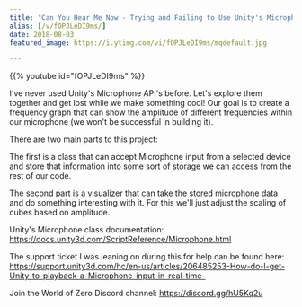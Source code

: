 ```yaml
---
title: "Can You Hear Me Now - Trying and Failing to Use Unity's Microphone"
alias: [/v/fOPJLeDI9ms/]
date: 2018-08-03
featured_image: https://i.ytimg.com/vi/fOPJLeDI9ms/mqdefault.jpg

---
```


{{% youtube id="fOPJLeDI9ms" %}}

I've never used Unity's Microphone API's before. Let's explore them together and get lost while we make something cool! Our goal is to create a frequency graph that can show the amplitude of different frequencies within our microphone (we won't be successful in building it).

There are two main parts to this project:

The first is a class that can accept Microphone input from a selected device and store that information into some sort of storage we can access from the rest of our code.

The second part is a visualizer that can take the stored microphone data and do something interesting with it. For this we'll just adjust the scaling of cubes based on amplitude.

Unity's Microphone class documentation: https://docs.unity3d.com/ScriptReference/Microphone.html

The support ticket I was leaning on during this for help can be found here: https://support.unity3d.com/hc/en-us/articles/206485253-How-do-I-get-Unity-to-playback-a-Microphone-input-in-real-time-

Join the World of Zero Discord channel: https://discord.gg/hU5Kq2u